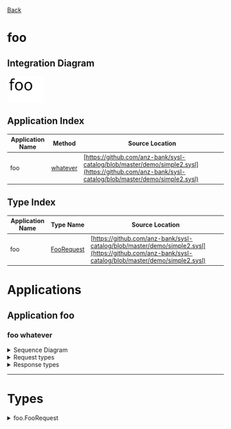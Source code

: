 

[Back](../README.md)


# foo

## Integration Diagram
![](integration.svg)







## Application Index


| Application Name | Method | Source Location |
|----|----|----|
| foo | [whatever](#foo-whatever) | [https://github.com/anz-bank/sysl-catalog/blob/master/demo/simple2.sysl](https://github.com/anz-bank/sysl-catalog/blob/master/demo/simple2.sysl)|  




## Type Index


| Application Name | Type Name | Source Location |
|----|----|----|
| foo | [FooRequest](#foo.FooRequest) | [https://github.com/anz-bank/sysl-catalog/blob/master/demo/simple2.sysl](https://github.com/anz-bank/sysl-catalog/blob/master/demo/simple2.sysl)|








# Applications





## Application foo












### <a name=foo-whatever></a>foo whatever


<details>
<summary>Sequence Diagram</summary>

![](foo/whatever.svg)
</details>

<details>
<summary>Request types</summary>


<span style="color:grey">No Request types</span>






</details>

<details>
<summary>Response types</summary>





<span style="color:grey">No Response Types</span>

</details>


---





# Types







<a name=foo.FooRequest></a><details>
<summary>foo.FooRequest</summary>

### foo.FooRequest



![](foo/foorequestsimple.svg)

[Full Diagram](foo/foorequest.svg)



</details>


<div class="footer">

